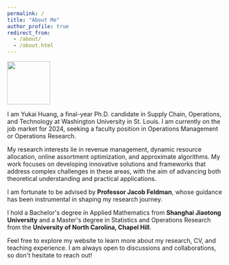 ```yaml
---
permalink: /
title: "About Me"
author_profile: true
redirect_from: 
  - /about/
  - /about.html
---
```

<img src="./images/yukai_JMPphoto.jpg" alt="" width="100" height="100">

I am Yukai Huang, a final-year Ph.D. candidate in Supply Chain, Operations, and Technology at Washington University in St. Louis. I am currently on the job market for 2024, seeking a faculty position in Operations Management or Operations Research.

My research interests lie in revenue management, dynamic resource allocation, online assortment optimization, and approximate algorithms. My work focuses on developing innovative solutions and frameworks that address complex challenges in these areas, with the aim of advancing both theoretical understanding and practical applications.

I am fortunate to be advised by **Professor Jacob Feldman**, whose guidance has been instrumental in shaping my research journey.

I hold a Bachelor's degree in Applied Mathematics from **Shanghai Jiaotong University** and a Master's degree in Statistics and Operations Research from the **University of North Carolina, Chapel Hill**.

Feel free to explore my website to learn more about my research, CV, and teaching experience. I am always open to discussions and collaborations, so don't hesitate to reach out!

